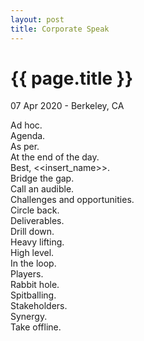```yaml
---
layout: post
title: Corporate Speak
---
```


{{ page.title }}
================

<p class="meta">07 Apr 2020 - Berkeley, CA</p>

Ad hoc.  
Agenda.  
As per.  
At the end of the day.  
Best, <<insert_name>>.  
Bridge the gap.  
Call an audible.  
Challenges and opportunities.  
Circle back.  
Deliverables.  
Drill down.  
Heavy lifting.  
High level.  
In the loop.  
Players.  
Rabbit hole.  
Spitballing.  
Stakeholders.  
Synergy.  
Take offline.  